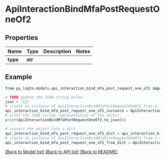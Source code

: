 # ApiInteractionBindMfaPostRequestOneOf2


## Properties

Name | Type | Description | Notes
------------ | ------------- | ------------- | -------------
**type** | **str** |  | 

## Example

```python
from py_logto.models.api_interaction_bind_mfa_post_request_one_of2 import ApiInteractionBindMfaPostRequestOneOf2

# TODO update the JSON string below
json = "{}"
# create an instance of ApiInteractionBindMfaPostRequestOneOf2 from a JSON string
api_interaction_bind_mfa_post_request_one_of2_instance = ApiInteractionBindMfaPostRequestOneOf2.from_json(json)
# print the JSON string representation of the object
print(ApiInteractionBindMfaPostRequestOneOf2.to_json())

# convert the object into a dict
api_interaction_bind_mfa_post_request_one_of2_dict = api_interaction_bind_mfa_post_request_one_of2_instance.to_dict()
# create an instance of ApiInteractionBindMfaPostRequestOneOf2 from a dict
api_interaction_bind_mfa_post_request_one_of2_from_dict = ApiInteractionBindMfaPostRequestOneOf2.from_dict(api_interaction_bind_mfa_post_request_one_of2_dict)
```
[[Back to Model list]](../README.md#documentation-for-models) [[Back to API list]](../README.md#documentation-for-api-endpoints) [[Back to README]](../README.md)


